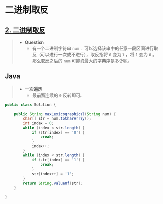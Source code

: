 # 二进制取反

## [2. 二进制取反](https://www.nowcoder.com/exam/test/69079544/detail?pid=33701596)

> - **Question**
>   - 有一个二进制字符串 `num` ，可以选择该串中的任意一段区间进行取反（可以进行一次或不进行），取反指将 `0` 变为 `1` ，将 `1` 变为 `0` 。那么取反之后的 `num` 可能的最大的字典序是多少呢。

## Java

> - **一次遍历**
>   - 最前面连续的 `0` 反转即可。

```java
public class Solution {
    
    public String maxLexicographical(String num) {
        char[] str = num.toCharArray();
        int index = 0;
        while (index < str.length) {
            if (str[index] == '0') {
                break;
            }
            index++;
        }
        while (index < str.length) {
            if (str[index] == '1') {
                break;
            }
            str[index++] = '1';
        }
        return String.valueOf(str);
    }
    
}
```
